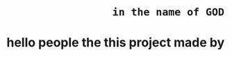 
#

#

<h1>

                     in the name of GOD
  
</h1>

#

<h1>

hello people the this project made by 
  
</h1>


#
